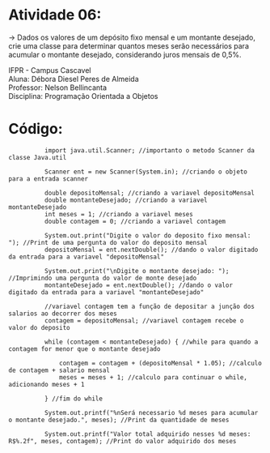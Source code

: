 # Atividade 06:

-> Dados os valores de um depósito fixo mensal e um montante desejado, crie uma classe para determinar quantos meses serão necessários para acumular o montante desejado, considerando juros mensais de 0,5%.

IFPR - Campus Cascavel   
Aluna: Débora Diesel Peres de Almeida   
Professor: Nelson Bellincanta   
Disciplina: Programação Orientada a Objetos   

# Código:

```
          import java.util.Scanner; //importanto o metodo Scanner da classe Java.util
          
          Scanner ent = new Scanner(System.in); //criando o objeto para a entrada scanner

          double depositoMensal; //criando a variavel depositoMensal
          double montanteDesejado; //criando a variavel montanteDesejado
          int meses = 1; //criando a variavel meses
          double contagem = 0; //criando a variavel contagem
          
          System.out.print("Digite o valor do deposito fixo mensal: "); //Print de uma pergunta do valor do deposito mensal
          depositoMensal = ent.nextDouble(); //dando o valor digitado da entrada para a variavel "depositoMensal"
          
          System.out.print("\nDigite o montante desejado: "); //Imprimindo uma pergunta do valor de monte desejado
          montanteDesejado = ent.nextDouble(); //dando o valor digitado da entrada para a variavel "montanteDesejado"
       
          //variavel contagem tem a função de depositar a junção dos salarios ao decorrer dos meses
          contagem = depositoMensal; //variavel contagem recebe o valor do deposito
          
          while (contagem < montanteDesejado) { //while para quando a contagem for menor que o montante desejado
              
              contagem = contagem + (depositoMensal * 1.05); //calculo de contagem + salario mensal
              meses = meses + 1; //calculo para continuar o while, adicionando meses + 1
          
          } //fim do while
          
          System.out.printf("%nSerá necessario %d meses para acumular o montante desejado.", meses); //Print da quantidade de meses

          System.out.printf("Valor total adquirido nesses %d meses: R$%.2f", meses, contagem); //Print do valor adquirido dos meses
         
```
